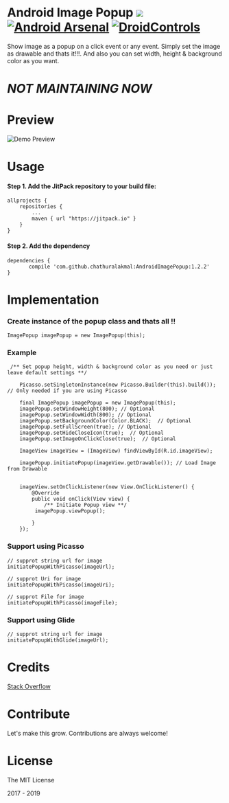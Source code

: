 # Android Image Popup [![](https://jitpack.io/v/chathuralakmal/AndroidImagePopup.svg)](https://jitpack.io/#chathuralakmal/AndroidImagePopup) [![Android Arsenal](https://img.shields.io/badge/Android%20Arsenal-Android%20Image%20Popup-brightgreen.svg?style=flat)](https://android-arsenal.com/details/1/5261) [![DroidControls](https://img.shields.io/badge/DroidControls-Android%20Image%20Popup-blue.svg?style=flat)](https://droidcontrols.com/android-image-popup/)

Show image as a popup on a click event or any event. Simply set the image as drawable and thats it!!!. And also you can set width, height & background color as you want.

# ***NOT MAINTAINING NOW***

# Preview
![Demo Preview](preview.gif? "Demo Preview")

# Usage

#### Step 1. Add the JitPack repository to your build file:

    allprojects {
		repositories {
			...
			maven { url "https://jitpack.io" }
		}
	}

#### Step 2. Add the dependency

    dependencies {
           compile 'com.github.chathuralakmal:AndroidImagePopup:1.2.2'
	}



# Implementation

### Create instance of the popup class and thats all !!

    ImagePopup imagePopup = new ImagePopup(this); 
    	
### Example

	 /** Set popup height, width & background color as you need or just leave default settings **/
		
		Picasso.setSingletonInstance(new Picasso.Builder(this).build()); // Only needed if you are using Picasso

		final ImagePopup imagePopup = new ImagePopup(this);
		imagePopup.setWindowHeight(800); // Optional
		imagePopup.setWindowWidth(800); // Optional
		imagePopup.setBackgroundColor(Color.BLACK);  // Optional
		imagePopup.setFullScreen(true); // Optional
		imagePopup.setHideCloseIcon(true);  // Optional
		imagePopup.setImageOnClickClose(true);  // Optional

		ImageView imageView = (ImageView) findViewById(R.id.imageView);
		
		imagePopup.initiatePopup(imageView.getDrawable()); // Load Image from Drawable
		

		imageView.setOnClickListener(new View.OnClickListener() {
			@Override
			public void onClick(View view) {
			    /** Initiate Popup view **/
			 imagePopup.viewPopup();

			}
		});

	
### Support using Picasso 
	// supprot string url for image 
	initiatePopupWithPicasso(imageUrl);
	
	// supprot Uri for image 
	initiatePopupWithPicasso(imageUri);
	
	// supprot File for image 
	initiatePopupWithPicasso(imageFile);
	
### Support using Glide 
	// supprot string url for image 
	initiatePopupWithGlide(imageUrl);
	
	
# Credits
[Stack Overflow](http://stackoverflow.com)

# Contribute

Let's make this grow. Contributions are always welcome!
     
# License
The MIT License

2017 - 2019
